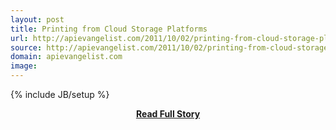 ```yaml
---
layout: post
title: Printing from Cloud Storage Platforms
url: http://apievangelist.com/2011/10/02/printing-from-cloud-storage-platforms/
source: http://apievangelist.com/2011/10/02/printing-from-cloud-storage-platforms/
domain: apievangelist.com
image: 
---
```

{% include JB/setup %}<p></p>
<center><p><a href="http://apievangelist.com/2011/10/02/printing-from-cloud-storage-platforms/" style='padding:25px; font-sze:18px; font-weight: bold;'>Read Full Story</a></p></center>

